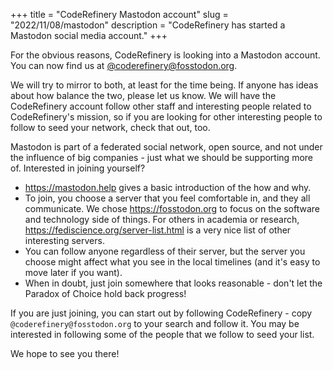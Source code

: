 +++
title = "CodeRefinery Mastodon account"
slug = "2022/11/08/mastodon"
description = "CodeRefinery has started a Mastodon social media account."
+++

For the obvious reasons, CodeRefinery is looking into a Mastodon
account.  You can now find us at
[@coderefinery@fosstodon.org](https://fosstodon.org/@coderefinery).

We will try to mirror to both, at least for the time being.  If anyone
has ideas about how balance the two, please let us know.  We will have
the CodeRefinery account follow other staff and interesting people
related to CodeRefinery's mission, so if you are looking for other
interesting people to follow to seed your network, check that out,
too.

Mastodon is part of a federated social network, open source, and not
under the influence of big companies - just what we should be
supporting more of.  Interested in joining yourself?
- <https://mastodon.help> gives a basic introduction of the how and why.
- To join, you choose a server that you feel comfortable in, and they
  all communicate.  We chose <https://fosstodon.org> to focus on the
  software and technology side of things. For others in academia or
  research, <https://fediscience.org/server-list.html> is a very nice
  list of other interesting servers.
- You can follow anyone regardless of their server, but the server you
  choose might affect what you see in the local timelines (and it's
  easy to move later if you want).
- When in doubt, just join somewhere that looks reasonable - don't let
  the Paradox of Choice hold back progress!

If you are just joining, you can start out by following CodeRefinery -
copy `@coderefinery@fosstodon.org` to your search and follow it.  You
may be interested in following some of the people that we follow to
seed your list.

We hope to see you there!

